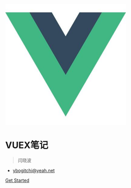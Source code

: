 <img src="./media/cssbg.jpg" width="380" alt="">

# VUEX笔记

> 闫晓波 <span style="font-size: 16px;"></span>

- ybogitchi@yeah.net


[Get Started](README)